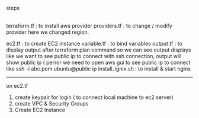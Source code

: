 <p>steps<p>
  <br>
terraform.tf       : to install aws provider
providers.tf       : to change / modify provider
                        here we changed region.
                        
ec2.tf             : to create EC2 instance
variable.tf        : to bind variables
output.tf          : to display output after terraform plan command so we can see output displays
                      like we want to see public ip to connect with ssh connection, output will show public ip ( perror we need to
                      open aws gui to see public ip to connect like ssh -i abc.pem ubuntu@public ip
install_ignix.sh   :  to install & start nginx


_____________________________________________________________________
 on ec2.tf

1) create keypair for login ( to connect local machine to ec2 server)
2) create VPC & Security Groups
3) Create EC2 Instance
